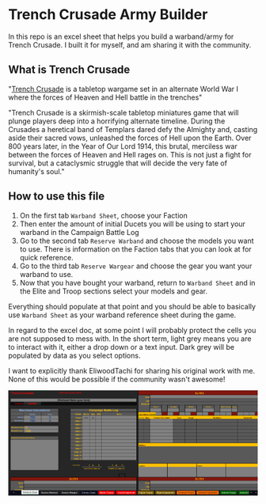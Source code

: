 # Trench Crusade Army Builder

In this repo is an excel sheet that helps you build a warband/army for Trench Crusade. I built it for myself, and am sharing it with the community.

## What is Trench Crusade

"[Trench Crusade](https://www.trenchcrusade.com) is a tabletop wargame set in an alternate World War I where the forces of Heaven and Hell battle in the trenches"

"Trench Crusade is a skirmish-scale tabletop miniatures game that will plunge players deep into a horrifying alternate timeline. During the Crusades a heretical band of Templars dared defy the Almighty and, casting aside their sacred vows, unleashed the forces of Hell upon the Earth. Over 800 years later, in the Year of Our Lord 1914, this brutal, merciless war between the forces of Heaven and Hell rages on. This is not just a fight for survival, but a cataclysmic struggle that will decide the very fate of humanity's soul."

## How to use this file

1) On the first tab `Warband Sheet`, choose your Faction
2) Then enter the amount of initial Ducets you will be using to start your warband in the Campaign Battle Log
3) Go to the second tab `Reserve Warband` and choose the models you want to use. There is information on the Faction tabs that you can look at for quick reference.
4) Go to the third tab `Reserve Wargear` and choose the gear you want your warband to use.
5) Now that you have bought your warband, return to `Warband Sheet` and in the Elite and Troop sections select your models and gear.

Everything should populate at that point and you should be able to basically use `Warband Sheet` as your warband reference sheet during the game.

In regard to the excel doc, at some point I will probably protect the cells you are not supposed to mess with. In the short term, light grey means you are to interact with it, either a drop down or a text input. Dark grey will be populated by data as you select options.

I want to explicitly thank EliwoodTachi for sharing his original work with me. None of this would be possible if the community wasn't awesome!

![](images/screenshot.png)
